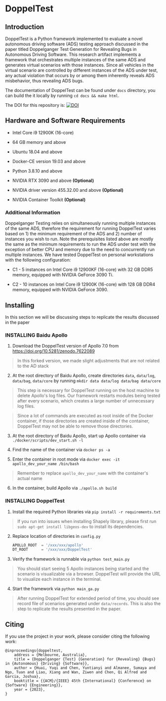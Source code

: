 # DoppelTest

## Introduction

DoppelTest is a Python framework implemented to evaluate a novel autonomous driving software (ADS) testing approach discussed in the paper titled Doppelganger Test Generation for Revealing Bugs in Autonomous Driving Software. This research artifact implements a framework that orchestrates multiple instances of the same ADS and generates virtual scenarios with those instances. Since all vehicles in the virtual scenario are controlled by different instances of the ADS under test, any actual violation that occurs by or among them inherently reveals ADS misbehavior, thus revealing ADS bugs.

The documentation of DoppelTest can be found under `docs` directory, you can build the it locally by running `cd docs && make html`.

The DOI for this repository is: [![DOI](https://zenodo.org/badge/DOI/10.5281/zenodo.7575582.svg)](https://doi.org/10.5281/zenodo.7575582)

## Hardware and Software Requirements

- Intel Core i9 12900K (16-core)

- 64 GB memory and above

- Ubuntu 18.04 and above

- Docker-CE version 19.03 and above

- Python 3.8.10 and above

- NVIDIA RTX 3090 and above **(Optional)**

- NVIDIA driver version 455.32.00 and above **(Optional)**

- NVIDIA Container Toolkit **(Optional)**

### Additional Information

Doppelganger Testing relies on simultaneously running multiple instances of
the same ADS, therefore the requirement for running DoppelTest varies based
on 1) the minimum requirement of the ADS and 2) number of instances you wish
to run. Note the prerequisites listed above are mostly the same as the minimum
requirements to run the ADS under test with the exception of better CPU and
memory due to the need to concurrently run multiple instances. We have tested
DoppelTest on personal workstations with the following configuration:

- C1 - 5 instances on Intel Core i9 12900KF (16-core) with 32 GB DDR5 memory,
  equipped with NVIDIA GeForce 3090 Ti.

- C2 - 10 instances on Intel Core i9 12900K (16-core) with 128 GB DDR4 memory,
  equipped with NVIDIA GeForce 3090.

## Installing

In this section we will be discussing steps to replicate the results discussed in the paper

### INSTALLING Baidu Apollo

1. Download the DoppelTest version of Apollo 7.0 from https://doi.org/10.5281/zenodo.7622089

> In this forked version, we made slight adjustments that are not related to the AD stack

2. At the root directory of Baidu Apollo, create directories `data`, `data/log`, `data/bag`, `data/core` by running `mkdir data data/log data/bag data/core`

> This step is necessary for DoppelTest running on the host machine to delete Apollo's log files. Our framework restarts modules being tested after every scenario, which creates a large number of unnecessary log files.

> Since a lot of commands are executed as root inside of the Docker container, if those directories are created inside of the container, DoppelTest may not be able to remove those directories.

3. At the root directory of Baidu Apollo, start up Apollo container via `./docker/scripts/dev_start.sh -l`

4. Find the name of the container via `docker ps -a`

5. Enter the container in root mode via `docker exec -it apollo_dev_your_name /bin/bash`

> Remember to replace `apollo_dev_your_name` with the container's actual name

6. In the container, build Apollo via `./apollo.sh build`

### INSTALLING DoppelTest

1. Install the required Python libraries via `pip install -r requirements.txt`

> If you run into issues when installing Shapely library, please first run `sudo apt-get install libgeos-dev` to install its dependencies.

2. Replace location of directories in `config.py`

   ```python
   APOLLO_ROOT  = '/xxx/xxx/apollo'
   DT_ROOT      = '/xxx/xxx/DoppelTest'
   ```

3. Verify the framework is runnable via `python test_main.py`

> You should start seeing 5 Apollo instances being started and the scenario is visualizable via a browser. DoppelTest will provide the URL to visualize each instance in the terminal.

4. Start the framework via `python main_ga.py`

> After running DoppelTest for extended period of time, you should see record file of scenarios generated under `data/records`. This is also the step to replicate the results presented in the paper.

## Citing

If you use the project in your work, please consider citing the following work:

```
@inproceedings{doppeltest,
	address = {Melbourne, Australia},
	title = {Doppelganger {Test} {Generation} for {Revealing} {Bugs} in {Autonomous} {Driving} {Software}},
	author = {Huai, Yuqi and Chen, Yuntianyi and Almanee, Sumaya and Ngo, Tuan and Liao, Xiang and Wan, Ziwen and Chen, Qi Alfred and Garcia, Joshua},
    booktitle = {{ACM}/{IEEE} 45th {International} {Conference} on {Software} {Engineering}},
	year = {2023},
}
```
